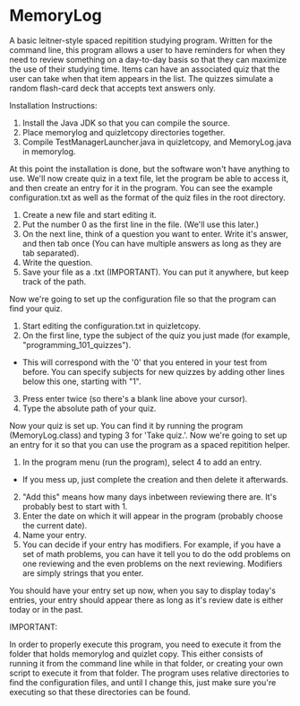 # MemoryLog
A basic leitner-style spaced repitition studying program. Written for the command line, this program allows a user to have reminders for when they need to review something on a day-to-day basis so that they can maximize the use of their studying time. Items can have an associated quiz that the user can take when that item appears in the list. The quizzes simulate a random flash-card deck that accepts text answers only.
  
Installation Instructions:

1. Install the Java JDK so that you can compile the source.
2. Place memorylog and quizletcopy directories together.
3. Compile TestManagerLauncher.java in quizletcopy, and MemoryLog.java in memorylog.

At this point the installation is done, but the software won't have anything to use. We'll now create quiz in a text file, let the program be able to access it, and then create an entry for it in the program. You can see the example configuration.txt as well as the format of the quiz files in the root directory.

1. Create a new file and start editing it.
2. Put the number 0 as the first line in the file. (We'll use this later.)
3. On the next line, think of a question you want to enter. Write it's answer, and then tab once (You can have multiple answers as long as they are tab separated).
4. Write the question.
5. Save your file as a .txt (IMPORTANT). You can put it anywhere, but keep track of the path.

Now we're going to set up the configuration file so that the program can find your quiz.

1. Start editing the configuration.txt in quizletcopy.
2. On the first line, type the subject of the quiz you just made (for example, "programming_101_quizzes"). 
  - This will correspond with the '0' that you entered in your test from before. You can specify subjects for new quizzes by adding other lines below this one, starting with "1". 
3. Press enter twice (so there's a blank line above your cursor).
4. Type the absolute path of your quiz.

Now your quiz is set up. You can find it by running the program (MemoryLog.class) and typing 3 for 'Take quiz.'. Now we're going to set up an entry for it so that you can use the program as a spaced repitition helper.

1. In the program menu (run the program), select 4 to add an entry.
  - If you mess up, just complete the creation and then delete it afterwards.
2. "Add this" means how many days inbetween reviewing there are. It's probably best to start with 1.
3. Enter the date on which it will appear in the program (probably choose the current date).
4. Name your entry.
5. You can decide if your entry has modifiers. For example, if you have a set of math problems, you can have it tell you to do the odd problems on one reviewing and the even problems on the next reviewing. Modifiers are simply strings that you enter.

You should have your entry set up now, when you say to display today's entries, your entry should appear there as long as it's review date is either today or in the past.

IMPORTANT:

In order to properly execute this program, you need to execute it from the folder that holds memorylog and quizlet copy. This either consists of running it from the command line while in that folder, or creating your own script to execute it from that folder. The program uses relative directories to find the configuration files, and until I change this, just make sure you're executing so that these directories can be found.
